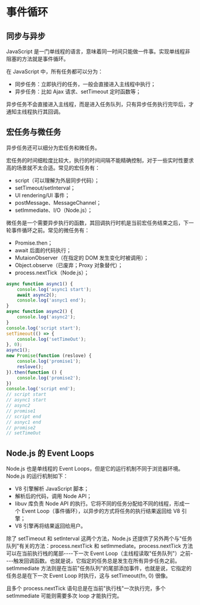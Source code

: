 # 事件循环

## 同步与异步

JavaScript 是一门单线程的语言，意味着同一时间只能做一件事。实现单线程非阻塞的方法就是事件循环。

在 JavaScript 中，所有任务都可以分为：

- 同步任务：立即执行的任务，一般会直接进入主线程中执行；
- 异步任务：比如 Ajax 请求、setTimeout 定时函数等；

异步任务不会直接进入主线程，而是进入任务队列，只有异步任务执行完毕后，才通知主线程执行其回调。

## 宏任务与微任务

异步任务还可以细分为宏任务和微任务。

宏任务的时间细粒度比较大，执行的时间间隔不能精确控制，对于一些实时性要求高的场景就不太合适。常见的宏任务有：

- script（可以理解为外层同步代码）；
- setTimeout/setInterval；
- UI rendering/UI 事件；
- postMessage、MessageChannel；
- setImmediate、I/O（Node.js）；

微任务是一个需要异步执行的函数，其回调执行时机是当前宏任务结束之后，下一轮事件循环之前。常见的微任务有：

- Promise.then；
- await 后面的代码执行；
- MutaionObserver（在指定的 DOM 发生变化时被调用）；
- Object.observe（已废弃；Proxy 对象替代）；
- process.nextTick（Node.js）；

```javascript
async function async1() {
	console.log('async1 start');
	await async2();
	console.log('asnyc1 end');
}
async function async2() {
	console.log('async2');
}
console.log('script start');
setTimeout(() => {
	console.log('setTimeOut');
}, 0);
async1();
new Promise(function (reslove) {
	console.log('promise1');
	reslove();
}).then(function () {
	console.log('promise2');
})
console.log('script end');
// script start
// async1 start
// async2
// promise1
// script end
// asnyc1 end
// promise2
// setTimeOut
```

## Node.js 的 Event Loops

Node.js 也是单线程的 Event Loops，但是它的运行机制不同于浏览器环境。Node.js 的运行机制如下：

- V8 引擎解析 JavaScript 脚本；
- 解析后的代码，调用 Node API；
- libuv 库负责 Node API 的执行。它将不同的任务分配给不同的线程，形成一个 Event Loop（事件循环），以异步的方式将任务的执行结果返回给 V8 引擎；
- V8 引擎再将结果返回给用户。

除了 setTimeout 和 setInterval 这两个方法，Node.js 还提供了另外两个与"任务队列"有关的方法：process.nextTick 和 setImmediate。process.nextTick 方法可以在当前执行栈的尾部----下一次 Event Loop（主线程读取"任务队列"）之前----触发回调函数。也就是说，它指定的任务总是发生在所有异步任务之前。setImmediate 方法则是在当前"任务队列"的尾部添加事件，也就是说，它指定的任务总是在下一次 Event Loop 时执行，这与 setTimeout(fn, 0) 很像。

且多个 process.nextTick 语句总是在当前"执行栈"一次执行完，多个 setImmediate 可能则需要多次 loop 才能执行完。